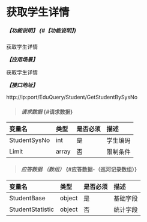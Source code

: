 # 获取学生详情

##### _【功能说明】_ {#【功能说明】}

获取学生详情

_**【应用场景】**_

获取学生详情

_**【接口地址】**_

http://ip:port/EduQuery/Student/GetStudentBySysNo


> #### _请求数据_ {#请求数据}

| 变量名 | 类型 | 是否必须 | 描述 |
| :--- | :--- | :--- | :--- |
| StudentSysNo | int| 是 | 学生编码 |
| Limit | array | 否 | 限制条件 |

> #### _应答数据 （数组）_ {#应答数据-（巡河记录数组）}

| 变量名 | 类型 | 是否必须 | 描述 |
| :--- | :--- | :--- | :--- |
| StudentBase | object | 是 | 基础字段 |
| StudentStatistic | object | 否 | 统计字段 |





